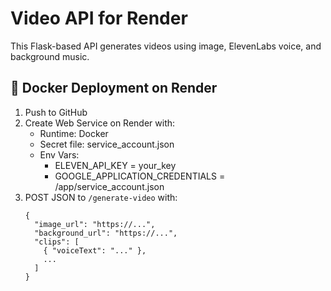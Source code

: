 # Video API for Render

This Flask-based API generates videos using image, ElevenLabs voice, and background music.

## 🐳 Docker Deployment on Render

1. Push to GitHub
2. Create Web Service on Render with:
   - Runtime: Docker
   - Secret file: service_account.json
   - Env Vars:
     - ELEVEN_API_KEY = your_key
     - GOOGLE_APPLICATION_CREDENTIALS = /app/service_account.json
3. POST JSON to `/generate-video` with:
   ```
   {
     "image_url": "https://...",
     "background_url": "https://...",
     "clips": [
       { "voiceText": "..." },
       ...
     ]
   }
   ```

